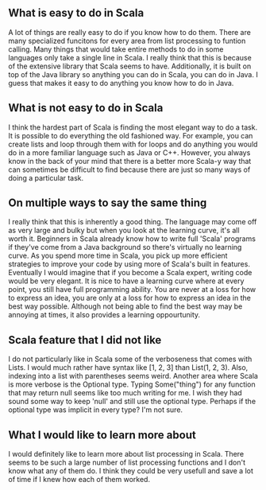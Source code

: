 ## What is easy to do in Scala
A lot of things are really easy to do if you know how to do them. There are many specialized funcitons for every area from list processing to funtion calling. Many things that would take entire methods to do in some languages only take a single line in Scala. I really think that this is because of the extensive library that Scala seems to have. Additionally, it is built on top of the Java library so anything you can do in Scala, you can do in Java. I guess that makes it easy to do anything you know how to do in Java. 

## What is not easy to do in Scala
I think the hardest part of Scala is finding the most elegant way to do a task. It is possible to do everything the old fashioned way. For example, you can create lists and loop through them with for loops and do anything you would do in a more familiar language such as Java or C++. However, you always know in the back of your mind that there is a better more Scala-y way that can sometimes be difficult to find because there are just so many ways of doing a particular task. 

## On multiple ways to say the same thing
I really think that this is inherently a good thing. The language may come off as very large and bulky but when you look at the learning curve, it's all worth it. Beginners in Scala already know how to write full 'Scala' programs if they've come from a Java background so there's virtually no learning curve. As you spend more time in Scala, you pick up more efficient strategies to improve your code by using more of Scala's built in features. Eventually I would imagine that if you become a Scala expert, writing code would be very elegant. It is nice to have a learning curve where at every point, you still have full programming ability. You are never at a loss for how to express an idea, you are only at a loss for how to express an idea in the best way possible. Although not being able to find the best way may be annoying at times, it also provides a learning oppourtunity. 

## Scala feature that I did not like
I do not particularly like in Scala some of the verboseness that comes with Lists. I would much rather have syntax like [1, 2, 3] than List(1, 2, 3). Also, indexing into a list with parentheses seems weird. Another area where Scala is more verbose is the Optional type. Typing Some("thing") for any function that may return null seems like too much writing for me. I wish they had sound some way to keep 'null' and still use the optional type. Perhaps if the optional type was implicit in every type? I'm not sure. 

## What I would like to learn more about
I would definitely like to learn more about list processing in Scala. There seems to be such a large number of list processing functions and I don't know what any of them do. I think they could be very usefull and save a lot of time if I knew how each of them worked. 

